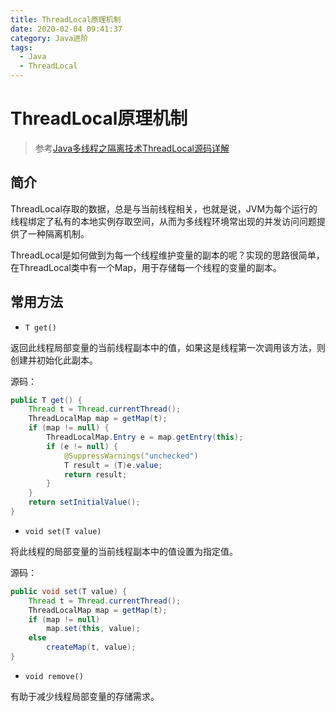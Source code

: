 ```yaml
---
title: ThreadLocal原理机制
date: 2020-02-04 09:41:37
category: Java进阶
tags: 
  - Java
  - ThreadLocal
---
```


# ThreadLocal原理机制

> 参考[Java多线程之隔离技术ThreadLocal源码详解](https://mp.weixin.qq.com/s/mo3-y-45_ao54b5T7ez7iA)

## 简介

ThreadLocal存取的数据，总是与当前线程相关，也就是说，JVM为每个运行的线程绑定了私有的本地实例存取空间，从而为多线程环境常出现的并发访问问题提供了一种隔离机制。

ThreadLocal是如何做到为每一个线程维护变量的副本的呢？实现的思路很简单，在ThreadLocal类中有一个Map，用于存储每一个线程的变量的副本。

## 常用方法

- `T get()`

返回此线程局部变量的当前线程副本中的值，如果这是线程第一次调用该方法，则创建并初始化此副本。

源码：

```Java
public T get() {
    Thread t = Thread.currentThread();
    ThreadLocalMap map = getMap(t);
    if (map != null) {
        ThreadLocalMap.Entry e = map.getEntry(this);
        if (e != null) {
            @SuppressWarnings("unchecked")
            T result = (T)e.value;
            return result;
        }
    }
    return setInitialValue();
}
```

- `void set(T value)`

将此线程的局部变量的当前线程副本中的值设置为指定值。

源码：

```Java
public void set(T value) {
    Thread t = Thread.currentThread();
    ThreadLocalMap map = getMap(t);
    if (map != null)
        map.set(this, value);
    else
        createMap(t, value);
}
```

- `void remove()`

有助于减少线程局部变量的存储需求。